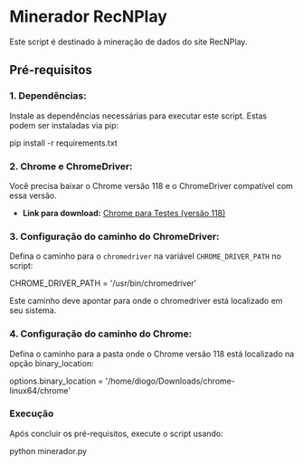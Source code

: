 # Minerador RecNPlay

Este script é destinado à mineração de dados do site RecNPlay.

## Pré-requisitos

### 1. Dependências:
Instale as dependências necessárias para executar este script. Estas podem ser instaladas via pip:

pip install -r requirements.txt

### 2. Chrome e ChromeDriver:
Você precisa baixar o Chrome versão 118 e o ChromeDriver compatível com essa versão.
- **Link para download:** [Chrome para Testes (versão 118)](https://googlechromelabs.github.io/chrome-for-testing/#stable)

### 3. Configuração do caminho do ChromeDriver:
Defina o caminho para o `chromedriver` na variável `CHROME_DRIVER_PATH` no script:

CHROME_DRIVER_PATH = '/usr/bin/chromedriver'

Este caminho deve apontar para onde o chromedriver está localizado em seu sistema.

### 4. Configuração do caminho do Chrome:
Defina o caminho para a pasta onde o Chrome versão 118 está localizado na opção binary_location:

options.binary_location = '/home/diogo/Downloads/chrome-linux64/chrome'

### Execução
Após concluir os pré-requisitos, execute o script usando:

python minerador.py

